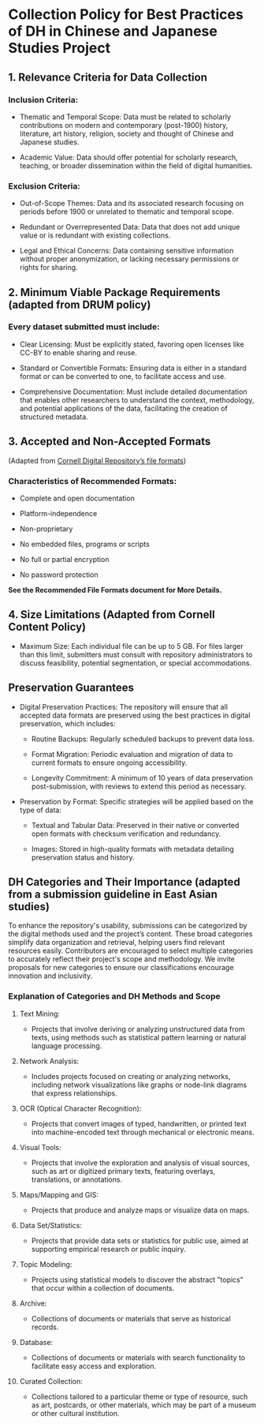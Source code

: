 # Collection Policy for Best Practices of DH in Chinese and Japanese Studies Project

## 1. Relevance Criteria for Data Collection

### Inclusion Criteria:

- Thematic and Temporal Scope: Data must be related to scholarly contributions on modern and contemporary (post-1900) history, literature, art history, religion, society and thought of Chinese and Japanese studies. 

- Academic Value: Data should offer potential for scholarly research, teaching, or broader dissemination within the field of digital humanities.

### Exclusion Criteria:

- Out-of-Scope Themes: Data and its associated research focusing on periods before 1900 or unrelated to thematic and temporal scope. 

- Redundant or Overrepresented Data: Data that does not add unique value or is redundant with existing collections.

- Legal and Ethical Concerns: Data containing sensitive information without proper anonymization, or lacking necessary permissions or rights for sharing.

## 2. Minimum Viable Package Requirements (adapted from DRUM policy)

### Every dataset submitted must include:

- Clear Licensing: Must be explicitly stated, favoring open licenses like CC-BY to enable sharing and reuse.

- Standard or Convertible Formats: Ensuring data is either in a standard format or can be converted to one, to facilitate access and use.

- Comprehensive Documentation: Must include detailed documentation that enables other researchers to understand the context, methodology, and potential applications of the data, facilitating the creation of structured metadata.

## 3. Accepted and Non-Accepted Formats

(Adapted from [Cornell Digital Repository’s file formats](https://guides.library.cornell.edu/ecommons/formats))

### Characteristics of Recommended Formats:

- Complete and open documentation

- Platform-independence

- Non-proprietary

- No embedded files, programs or scripts

- No full or partial encryption

- No password protection
  
**See the Recommended File Formats document for More Details.**

## 4. Size Limitations (Adapted from Cornell Content Policy)

- Maximum Size: Each individual file can be up to 5 GB. For files larger than this limit, submitters must consult with repository administrators to discuss feasibility, potential segmentation, or special accommodations. 

## Preservation Guarantees

- Digital Preservation Practices: The repository will ensure that all accepted data formats are preserved using the best practices in digital preservation, which includes:

  - Routine Backups: Regularly scheduled backups to prevent data loss.

  - Format Migration: Periodic evaluation and migration of data to current formats to ensure ongoing accessibility.

  - Longevity Commitment: A minimum of 10 years of data preservation post-submission, with reviews to extend this period as necessary.

- Preservation by Format: Specific strategies will be applied based on the type of data:

  - Textual and Tabular Data: Preserved in their native or converted open formats with checksum verification and redundancy.
  
  - Images: Stored in high-quality formats with metadata detailing preservation status and history.

## DH Categories and Their Importance (adapted from a submission guideline in East Asian studies)

To enhance the repository's usability, submissions can be categorized by the digital methods used and the project’s content. These broad categories simplify data organization and retrieval, helping users find relevant resources easily. Contributors are encouraged to select multiple categories to accurately reflect their project's scope and methodology. We invite proposals for new categories to ensure our classifications encourage innovation and inclusivity.

### Explanation of Categories and DH Methods and Scope

1. Text Mining:

   - Projects that involve deriving or analyzing unstructured data from texts, using methods such as statistical pattern learning or natural language processing.

2. Network Analysis:

   - Includes projects focused on creating or analyzing networks, including network visualizations like graphs or node-link diagrams that express relationships.

3. OCR (Optical Character Recognition):

   - Projects that convert images of typed, handwritten, or printed text into machine-encoded text through mechanical or electronic means.

4. Visual Tools:

   - Projects that involve the exploration and analysis of visual sources, such as art or digitized primary texts, featuring overlays, translations, or annotations.

5. Maps/Mapping and GIS:

   - Projects that produce and analyze maps or visualize data on maps.

6. Data Set/Statistics:

   - Projects that provide data sets or statistics for public use, aimed at supporting empirical research or public inquiry.

7. Topic Modeling:

   - Projects using statistical models to discover the abstract "topics" that occur within a collection of documents.

8. Archive:

    - Collections of documents or materials that serve as historical records.

9. Database:

    - Collections of documents or materials with search functionality to facilitate easy access and exploration.

10. Curated Collection:

    - Collections tailored to a particular theme or type of resource, such as art, postcards, or other materials, which may be part of a museum or other cultural institution.


